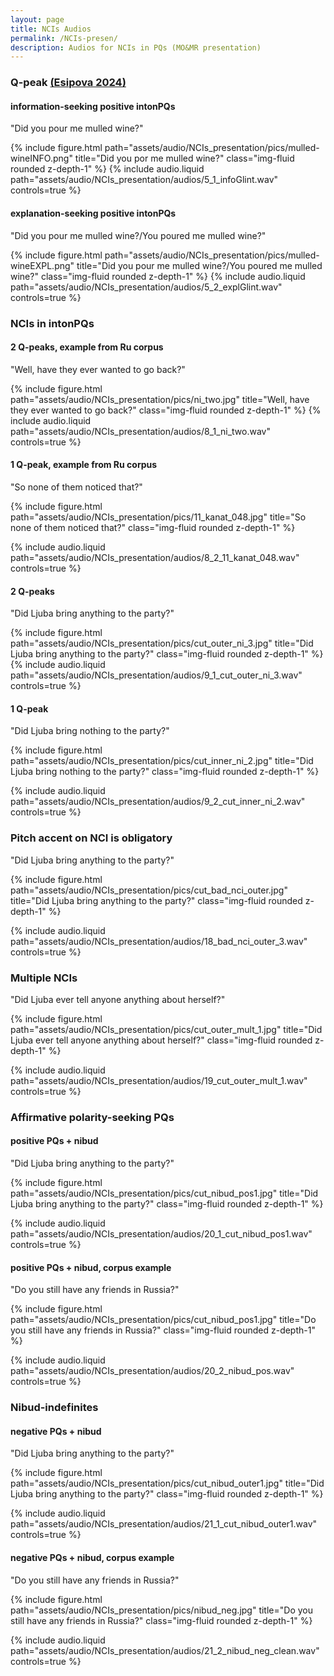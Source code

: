 ```yaml
---
layout: page
title: NCIs Audios
permalink: /NCIs-presen/
description: Audios for NCIs in PQs (MO&MR presentation) 
---
```


### Q-peak [(Esipova 2024)](https://lingbuzz.net/lingbuzz/008389)
#### information-seeking positive intonPQs

"Did you pour me mulled wine?"

{% include figure.html 
path="assets/audio/NCIs_presentation/pics/mulled-wineINFO.png" 
title="Did you por me mulled wine?" 
class="img-fluid rounded z-depth-1" %}
{% include audio.liquid path="assets/audio/NCIs_presentation/audios/5_1_infoGlint.wav" controls=true %}

#### explanation-seeking positive intonPQs

"Did you pour me mulled wine?/You poured me mulled wine?"

{% include figure.html 
path="assets/audio/NCIs_presentation/pics/mulled-wineEXPL.png" 
title="Did you pour me mulled wine?/You poured me mulled wine?" 
class="img-fluid rounded z-depth-1" %}
{% include audio.liquid path="assets/audio/NCIs_presentation/audios/5_2_explGlint.wav" controls=true %}

### NCIs in intonPQs
#### 2 Q-peaks, example from Ru corpus
"Well, have they ever wanted to go back?"

{% include figure.html 
path="assets/audio/NCIs_presentation/pics/ni_two.jpg" 
title="Well, have they ever wanted to go back?" 
class="img-fluid rounded z-depth-1" %}
{% include audio.liquid path="assets/audio/NCIs_presentation/audios/8_1_ni_two.wav" controls=true %}

#### 1 Q-peak, example from Ru corpus
"So none of them noticed that?"

{% include figure.html
path="assets/audio/NCIs_presentation/pics/11_kanat_048.jpg"
title="So none of them noticed that?"
class="img-fluid rounded z-depth-1" %}

{% include audio.liquid path="assets/audio/NCIs_presentation/audios/8_2_11_kanat_048.wav" controls=true %}

#### 2 Q-peaks
"Did Ljuba bring anything to the party?"

{% include figure.html
path="assets/audio/NCIs_presentation/pics/cut_outer_ni_3.jpg"
title="Did Ljuba bring anything to the party?"
class="img-fluid rounded z-depth-1" %}
{% include audio.liquid path="assets/audio/NCIs_presentation/audios/9_1_cut_outer_ni_3.wav" controls=true %}

#### 1 Q-peak
"Did Ljuba bring nothing to the party?"

{% include figure.html
path="assets/audio/NCIs_presentation/pics/cut_inner_ni_2.jpg"
title="Did Ljuba bring nothing to the party?"
class="img-fluid rounded z-depth-1" %}

{% include audio.liquid path="assets/audio/NCIs_presentation/audios/9_2_cut_inner_ni_2.wav" controls=true %}

### Pitch accent on NCI is obligatory 
"Did Ljuba bring anything to the party?"

{% include figure.html
path="assets/audio/NCIs_presentation/pics/cut_bad_nci_outer.jpg"
title="Did Ljuba bring anything to the party?"
class="img-fluid rounded z-depth-1" %}

{% include audio.liquid path="assets/audio/NCIs_presentation/audios/18_bad_nci_outer_3.wav" controls=true %}

### Multiple NCIs 
"Did Ljuba ever tell anyone anything about herself?"

{% include figure.html
path="assets/audio/NCIs_presentation/pics/cut_outer_mult_1.jpg"
title="Did Ljuba ever tell anyone anything about herself?"
class="img-fluid rounded z-depth-1" %}

{% include audio.liquid path="assets/audio/NCIs_presentation/audios/19_cut_outer_mult_1.wav" controls=true %}

### Affirmative polarity-seeking PQs
#### positive PQs + nibud 
"Did Ljuba bring anything to the party?"

{% include figure.html
path="assets/audio/NCIs_presentation/pics/cut_nibud_pos1.jpg"
title="Did Ljuba bring anything to the party?"
class="img-fluid rounded z-depth-1" %}

{% include audio.liquid path="assets/audio/NCIs_presentation/audios/20_1_cut_nibud_pos1.wav" controls=true %}

#### positive PQs + nibud, corpus example
"Do you still have any friends in Russia?"

{% include figure.html
path="assets/audio/NCIs_presentation/pics/cut_nibud_pos1.jpg"
title="Do you still have any friends in Russia?"
class="img-fluid rounded z-depth-1" %}

{% include audio.liquid path="assets/audio/NCIs_presentation/audios/20_2_nibud_pos.wav" controls=true %}

### Nibud-indefinites 
#### negative PQs + nibud
"Did Ljuba bring anything to the party?"

{% include figure.html
path="assets/audio/NCIs_presentation/pics/cut_nibud_outer1.jpg"
title="Did Ljuba bring anything to the party?"
class="img-fluid rounded z-depth-1" %}

{% include audio.liquid path="assets/audio/NCIs_presentation/audios/21_1_cut_nibud_outer1.wav" controls=true %}

#### negative PQs + nibud, corpus example
"Do you still have any friends in Russia?"

{% include figure.html
path="assets/audio/NCIs_presentation/pics/nibud_neg.jpg"
title="Do you still have any friends in Russia?"
class="img-fluid rounded z-depth-1" %}

{% include audio.liquid path="assets/audio/NCIs_presentation/audios/21_2_nibud_neg_clean.wav" controls=true %}

